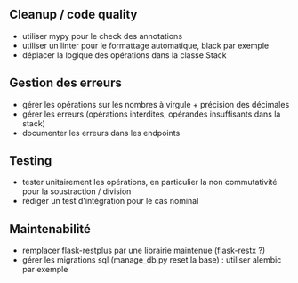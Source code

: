 ## Cleanup / code quality
* utiliser mypy pour le check des annotations
* utiliser un linter pour le formattage automatique, black par exemple
* déplacer la logique des opérations dans la classe Stack

## Gestion des erreurs
* gérer les opérations sur les nombres à virgule + précision des décimales
* gérer les erreurs (opérations interdites, opérandes insuffisants dans la stack)
* documenter les erreurs dans les endpoints

## Testing
* tester unitairement les opérations, en particulier la non commutativité pour la soustraction / division
* rédiger un test d'intégration pour le cas nominal
  
## Maintenabilité
* remplacer flask-restplus par une librairie maintenue (flask-restx ?)
* gérer les migrations sql (manage_db.py reset la base) : utiliser alembic par exemple
